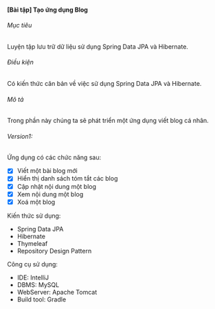 #### [Bài tập] Tạo ứng dụng Blog
###### Mục tiêu
Luyện tập lưu trữ dữ liệu sử dụng Spring Data JPA và Hibernate.

###### Điều kiện  
Có kiến thức căn bản về việc sử dụng Spring Data JPA và Hibernate.

###### Mô tả  
Trong phần này chúng ta sẽ phát triển một ứng dụng viết blog cá nhân.

###### Version1: 

Ứng dụng có các chức năng sau:

-[x] Viết một bài blog mới
-[x] Hiển thị danh sách tóm tắt các blog
-[x] Cập nhật nội dung một blog
-[x] Xem nội dung một blog
-[x] Xoá một blog

Kiến thức sử dụng:

- Spring Data JPA
- Hibernate
- Thymeleaf
- Repository Design Pattern

Công cụ sử dụng:

- IDE: IntelliJ
- DBMS: MySQL
- WebServer: Apache Tomcat
- Build tool: Gradle


